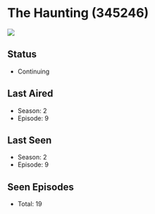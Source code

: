 # The Haunting (345246)

<img src="https://dg31sz3gwrwan.cloudfront.net/poster/345246/62048745-0-optimized.jpg" />

## Status
* Continuing
## Last Aired
* Season: 2
* Episode: 9
## Last Seen
* Season: 2
* Episode: 9
## Seen Episodes
* Total: 19
